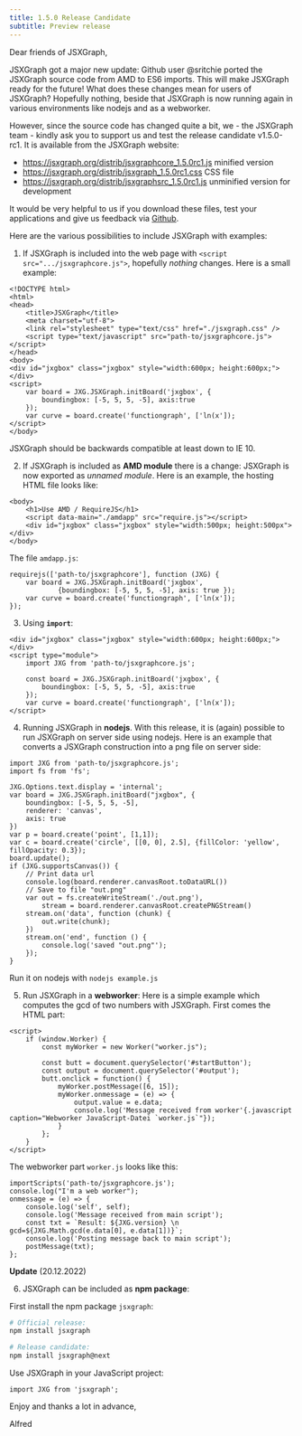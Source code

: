 ```yaml
---
title: 1.5.0 Release Candidate
subtitle: Preview release
---
```


Dear friends of JSXGraph,

JSXGraph got a major new update: Github user @sritchie ported the JSXGraph source code
from AMD to ES6 imports. This will make JSXGraph ready for the future!
What does these changes mean for users of JSXGraph? Hopefully nothing, beside that
JSXGraph is now running again in various environments like nodejs and as a webworker.

However, since the source code has changed quite a bit, we - the JSXGraph team -
kindly ask you to support us and test the release candidate v1.5.0-rc1. 
It is available from the JSXGraph website:

- <https://jsxgraph.org/distrib/jsxgraphcore_1.5.0rc1.js> minified version
- <https://jsxgraph.org/distrib/jsxgraph_1.5.0rc1.css> CSS file
- <https://jsxgraph.org/distrib/jsxgraphsrc_1.5.0rc1.js> unminified version for development

It would be very helpful to us if you download these files, test your applications 
and give us feedback via [Github](https://github.com/jsxgraph/jsxgraph/issues/494).

Here are the various possibilities to include JSXGraph with examples:

1) If JSXGraph is included into the web page with `<script  src=".../jsxgraphcore.js">`, 
hopefully *nothing* changes. Here is a small example:

```{.html}
<!DOCTYPE html>
<html>
<head>
    <title>JSXGraph</title>
    <meta charset="utf-8">
    <link rel="stylesheet" type="text/css" href="./jsxgraph.css" />
    <script type="text/javascript" src="path-to/jsxgraphcore.js"></script>
</head>
<body>
<div id="jxgbox" class="jxgbox" style="width:600px; height:600px;"> </div>
<script>
    var board = JXG.JSXGraph.initBoard('jxgbox', { 
        boundingbox: [-5, 5, 5, -5], axis:true
    });
    var curve = board.create('functiongraph', ['ln(x']);
</script>
</body>
```

JSXGraph should be backwards compatible at least down to IE 10.

2) If JSXGraph is included as __AMD module__ there is a change: JSXGraph is now exported as *unnamed module*.
Here is an example, the hosting HTML file looks like:

```{.html}
<body>
    <h1>Use AMD / RequireJS</h1>
    <script data-main="./amdapp" src="require.js"></script>
    <div id="jxgbox" class="jxgbox" style="width:500px; height:500px"></div>
</body>
```

The file `amdapp.js`:

```{.javascript}
requirejs(['path-to/jsxgraphcore'], function (JXG) {
    var board = JXG.JSXGraph.initBoard('jxgbox', 
            {boundingbox: [-5, 5, 5, -5], axis: true });
    var curve = board.create('functiongraph', ['ln(x']);
});
```

3) Using __`import`__:

```{.javascript}
<div id="jxgbox" class="jxgbox" style="width:600px; height:600px;"> </div>
<script type="module">
    import JXG from 'path-to/jsxgraphcore.js';

    const board = JXG.JSXGraph.initBoard('jxgbox', { 
        boundingbox: [-5, 5, 5, -5], axis:true
    });
    var curve = board.create('functiongraph', ['ln(x']);
</script>
```

4) Running JSXGraph in **nodejs**. With this release, it is (again) possible to run
JSXGraph on server side using nodejs.
Here is an example that converts a JSXGraph construction into a png file on server side:

```{.javascript}
import JXG from 'path-to/jsxgraphcore.js';
import fs from 'fs';

JXG.Options.text.display = 'internal';
var board = JXG.JSXGraph.initBoard("jxgbox", {
    boundingbox: [-5, 5, 5, -5],
    renderer: 'canvas',
    axis: true
})
var p = board.create('point', [1,1]);
var c = board.create('circle', [[0, 0], 2.5], {fillColor: 'yellow', fillOpacity: 0.3});
board.update();
if (JXG.supportsCanvas()) {
    // Print data url
    console.log(board.renderer.canvasRoot.toDataURL())
    // Save to file "out.png"
    var out = fs.createWriteStream('./out.png'),
        stream = board.renderer.canvasRoot.createPNGStream()
    stream.on('data', function (chunk) {
        out.write(chunk);
    })
    stream.on('end', function () {
        console.log('saved "out.png"');
    });
}
```

Run it on nodejs with `nodejs example.js`

5) Run JSXGraph in a __webworker__:
Here is a simple example which computes the gcd of two numbers with JSXGraph. First comes the HTML part:

```{.html}
<script>
    if (window.Worker) {
        const myWorker = new Worker("worker.js");

        const butt = document.querySelector('#startButton');
        const output = document.querySelector('#output');
        butt.onclick = function() {
            myWorker.postMessage([6, 15]);
            myWorker.onmessage = (e) => {
                output.value = e.data;
                console.log('Message received from worker'{.javascript caption="Webworker JavaScript-Datei `worker.js`"});
            }
        };
    }
</script>
```

The webworker part `worker.js` looks like this:

```{.javascript}
importScripts('path-to/jsxgraphcore.js');
console.log("I'm a web worker");
onmessage = (e) => {
    console.log('self', self);
    console.log('Message received from main script');
    const txt = `Result: ${JXG.version} \n gcd=${JXG.Math.gcd(e.data[0], e.data[1])}`;
    console.log('Posting message back to main script');
    postMessage(txt);
};
```

__Update__ (20.12.2022)

6) JSXGraph can be included as __npm package__:

First install the npm package `jsxgraph`:

```.bash
# Official release:
npm install jsxgraph 

# Release candidate:
npm install jsxgraph@next
```

Use JSXGraph in your JavaScript project:

```.javascript
import JXG from 'jsxgraph';
```


Enjoy and thanks a lot in advance,

Alfred
